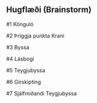 ## Hugflæði (Brainstorm)

#1 Könguló 

#2 Þriggja punkta Krani 

#3 Byssa

#4 Lásbogi

#5 Teygjubyssa

#6 Gírskipting

#7 Sjálfmiðandi Teygjubyssa
